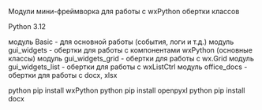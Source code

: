 Модули мини-фреймворка для работы с wxPython
обертки классов

Python 3.12

модуль Basic - для основной работы (события, логи и т.д.)
модуль gui_widgets - обертки для работы с компонентами wxPython (основные классы)
модуль gui_widgets_grid - обертки для работы с wx.Grid
модуль gui_widgets_list - обертки для работы с wxListCtrl
модуль office_docs - обертки для работы с docx, xlsx


python pip install wxPython
python pip install openpyxl
python pip install docx

